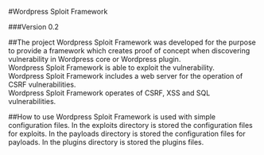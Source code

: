 #Wordpress Sploit Framework

###Version 0.2

##The project
Wordpress Sploit Framework was developed for the purpose to provide a framework which creates proof of concept when discovering vulnerability in Wordpress core or Wordpress plugin.  
Wordpress Sploit Framework is able to exploit the vulnerability.  
Wordpress Sploit Framework includes a web server for the operation of CSRF vulnerabilities.  
Wordpress Sploit Framework operates of CSRF, XSS and SQL vulnerabilities.

##How to use
Wordpress Sploit Framework is used with simple configuration files.
In the exploits directory is stored the configuration files for exploits.
In the payloads directory is stored the configuration files for payloads.
In the plugins directory is stored the plugins files.
